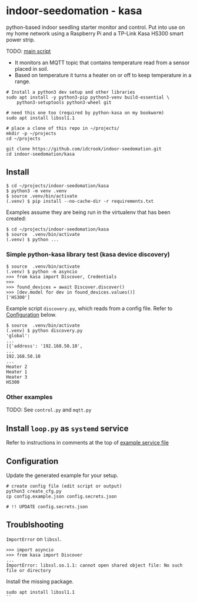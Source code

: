 # indoor-seedomation - kasa

 python-based indoor seedling starter monitor and control. Put into use on my home network using a Raspberry Pi and a TP-Link Kasa HS300 smart power strip.


TODO: [main script](loop.py)

 - It monitors an MQTT topic that contains temperature read from a sensor placed in soil.
 - Based on temperature it turns a heater on or off to keep temperature in a range.



```shell
# Install a python3 dev setup and other libraries
sudo apt install -y python3-pip python3-venv build-essential \
    python3-setuptools python3-wheel git

# need this one too (required by python-kasa on my bookworm)
sudo apt install libssl1.1

# place a clone of this repo in ~/projects/
mkdir -p ~/projects
cd ~/projects

git clone https://github.com/idcrook/indoor-seedomation.git
cd indoor-seedomation/kasa
```

## Install

```shell
$ cd ~/projects/indoor-seedomation/kasa
$ python3 -m venv .venv
$ source .venv/bin/activate
(.venv) $ pip install --no-cache-dir -r requirements.txt
```

Examples assume they are being run in the virtualenv that has been created:

```shell
$ cd ~/projects/indoor-seedomation/kasa
$ source  .venv/bin/activate
(.venv) $ python ...
```

### Simple python-kasa library test (kasa device discovery)

```shell
$ source  .venv/bin/activate
(.venv) $ python -m asyncio
>>> from kasa import Discover, Credentials
>>>
>>> found_devices = await Discover.discover()
>>> [dev.model for dev in found_devices.values()]
['HS300']
```

Example script `discovery.py`, which reads from a config file. Refer to [Configuration](#configuration) below.

```shell
$ source  .venv/bin/activate
(.venv) $ python discovery.py
'global':
...
[{'address': '192.168.50.10',
...
192.168.50.10
...
Heater 2
Heater 1
Heater 3
HS300
```

### Other examples

TODO: See `control.py` and `mqtt.py`

## Install `loop.py` as `systemd` service

Refer to instructions in comments at the top of [example service file][systemd service file]

[systemd service file]: etc/kasa-plant-heater-control.service


## Configuration

Update the generated example for your setup.

```shell
# create config file (edit script or output)
python3 create_cfg.py
cp config.example.json config.secrets.json

# !! UPDATE config.secrets.json

```

## Troublshooting

`ImportError` on `libssl`.

```
>>> import asyncio
>>> from kasa import Discover
...
ImportError: libssl.so.1.1: cannot open shared object file: No such file or directory
```

Install the missing package.


```shell
sudo apt install libssl1.1
``
